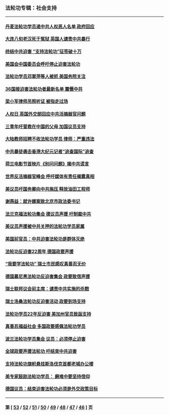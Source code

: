 ### 法轮功专辑：社会支持
---
#### [丹麦法轮功学员递中共人权恶人名单 政府回应](../../pages/nf4386/n13497482.md?01150430) 
#### [大连八旬老汉死于冤狱 英国人谴责中共暴行](../../pages/nf4386/n13480118.md?01150430) 
#### [终结中共迫害 “支持法轮功”征签破十万](../../pages/nf4386/n13471084.md?01150430) 
#### [美国会中国委员会呼吁停止迫害法轮功](../../pages/nf4386/n13465411.md?01150430) 
#### [法轮功学员邓翠萍等人被抓 美国务院关注](../../pages/nf4386/n13451524.md?01150430) 
#### [36国接迫害法轮功者最新名单 震慑中共](../../pages/nf4386/n13445909.md?01150430) 
#### [梁小军律师吊照听证 被指走过场](../../pages/nf4386/n13437662.md?01150430) 
#### [人权日 英国外交部回应中共活摘器官问题](../../pages/nf4386/n13430243.md?01150430) 
#### [三青年吁营救在中国的父母 加国议员支持](../../pages/nf4386/n13429744.md?01150430) 
#### [大陆教师招聘不收法轮功学员 律师：严重违法](../../pages/nf4386/n13365839.md?01150430) 
#### [中共暴徒袭击香港大纪元记者“追查国际”追查](../../pages/nf4386/n13343404.md?01150430) 
#### [荷兰电影节首映片《别问问题》揭中共谎言](../../pages/nf4386/n13321179.md?01150430) 
#### [世界反活摘器官峰会 呼吁媒体有责任揭露真相](../../pages/nf4386/n13264475.md?01150430) 
#### [美议员吁国务卿向中共施压 释放油田工程师](../../pages/nf4386/n13233845.md?01150430) 
#### [谢燕益：就许娜案致北京市政法委书记](../../pages/nf4386/n13182701.md?01150430) 
#### [法兰克福法轮功集会 德议员声援 吁制裁中共](../../pages/nf4386/n13175975.md?01150430) 
#### [美议员声援被中共关押的法轮功学员家属](../../pages/nf4386/n13158310.md?01150430) 
#### [美国前官员：中共迫害法轮功是群体灭绝](../../pages/nf4386/n13157750.md?01150430) 
#### [法轮功反迫害22周年 德国政要声援](../../pages/nf4386/n13143632.md?01150430) 
#### [“我要学法轮功” 瑞士市民感叹真善忍无价](../../pages/nf4386/n13129633.md?01150430) 
#### [德国慕尼黑法轮功反迫害集会 政要致信声援](../../pages/nf4386/n13129148.md?01150430) 
#### [瑞士联邦议会前主席：谴责中共实施的杀戮](../../pages/nf4386/n13127336.md?01150430) 
#### [瑞士洛桑法轮功反迫害活动 政要到场支持](../../pages/nf4386/n13119398.md?01150430) 
#### [法轮功学员22年反迫害 美加州官员致函支持](../../pages/nf4386/n13118879.md?01150430) 
#### [真善忍福益社会 多国政要感佩法轮功学员](../../pages/nf4386/n13116951.md?01150430) 
#### [波兰法轮功学员集会 议员：必须停止迫害](../../pages/nf4386/n13116685.md?01150430) 
#### [全球政要声援法轮功 吁结束中共迫害](../../pages/nf4386/n13114441.md?01150430) 
#### [支持法轮功旗帜悬挂斯洛伐克首都老城办公楼](../../pages/nf4386/n13112261.md?01150430) 
#### [美专家鼓励法轮功学员： 磨难中要坚持信仰](../../pages/nf4386/n13108359.md?01150430) 
#### [德国议员：结束迫害法轮功必须是外交政策目标](../../pages/nf4386/n13109600.md?01150430) 

---
#### 第 [ [53](./53.md?01150430) / [52](./52.md?01150430) / [51](./51.md?01150430) / [50](./50.md?01150430) / [49](./49.md?01150430) / [48](./48.md?01150430) / [47](./47.md?01150430) / [46](./46.md?01150430) ] 页
